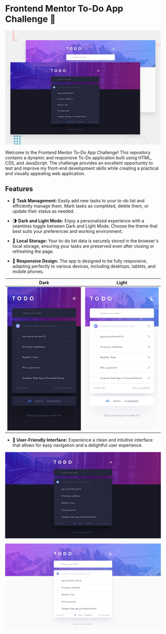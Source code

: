 # Frontend Mentor To-Do App Challenge 📝

![Todo App](/design/desktop-preview.jpg)

Welcome to the Frontend Mentor To-Do App Challenge! This repository contains a dynamic and responsive To-Do application built using HTML, CSS, and JavaScript. The challenge provides an excellent opportunity to test and improve my front-end development skills while creating a practical and visually appealing web application.

## Features

- 💼 **Task Management:** Easily add new tasks to your to-do list and efficiently manage them. Mark tasks as completed, delete them, or update their status as needed.
  
- 🌗 **Dark and Light Mode:** Enjoy a personalized experience with a seamless toggle between Dark and Light Mode. Choose the theme that best suits your preferences and working environment.

- 💾 **Local Storage:** Your to-do list data is securely stored in the browser's local storage, ensuring your tasks are preserved even after closing or refreshing the page.

- 📱 **Responsive Design:** The app is designed to be fully responsive, adapting perfectly to various devices, including desktops, tablets, and mobile phones.

| Dark                                                                       | Light                                                                       |
| -------------------------------------------------------------------------- | --------------------------------------------------------------------------- |
| <img src="/design/mobile-design-dark.jpg" width="240" title="At 375px"> | <img src="/design/mobile-design-light.jpg" width="240" title="At 375px"> |

- 🎨 **User-Friendly Interface:** Experience a clean and intuitive interface that allows for easy navigation and a delightful user experience.

![Todo App - Dark Mode](/design/desktop-design-dark.jpg)

![Todo App - Light Mode](/design/desktop-design-light.jpg)
